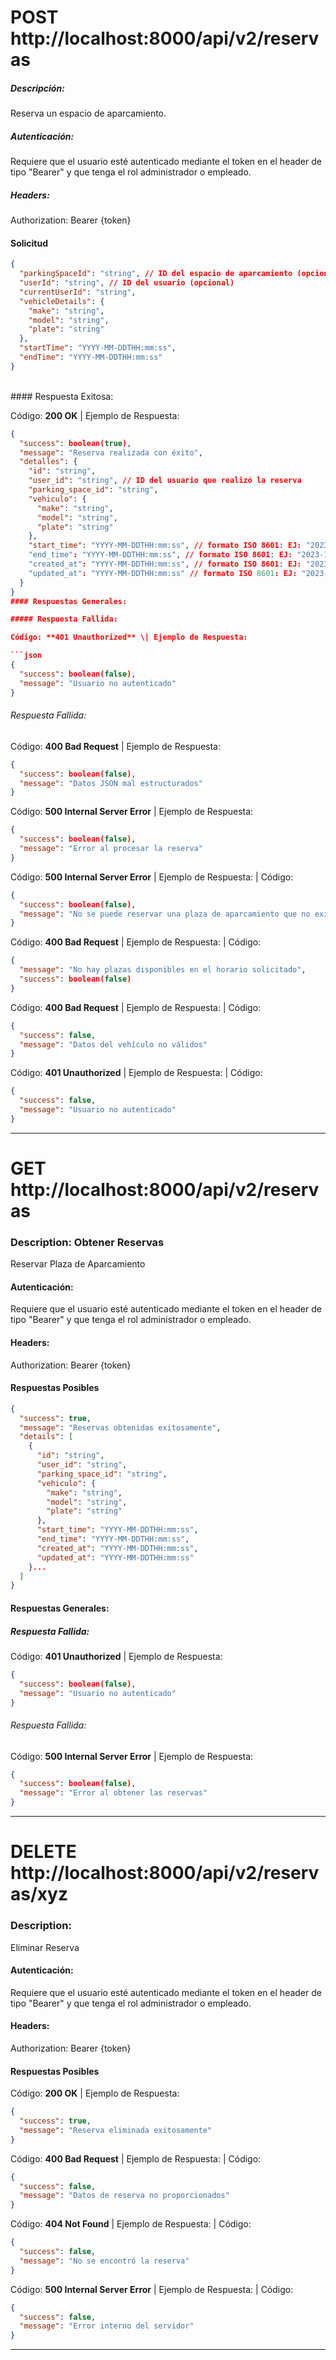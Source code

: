 # POST http://localhost:8000/api/v2/reservas

##### Descripción:

Reserva un espacio de aparcamiento.

##### Autenticación:

Requiere que el usuario esté autenticado mediante el token en el header de tipo "Bearer" y que tenga el rol administrador o empleado.

##### Headers:

Authorization: Bearer {token}

#### Solicitud

```json
{
  "parkingSpaceId": "string", // ID del espacio de aparcamiento (opcional)
  "userId": "string", // ID del usuario (opcional)
  "currentUserId": "string",
  "vehicleDetails": {
    "make": "string",
    "model": "string",
    "plate": "string"
  },
  "startTime": "YYYY-MM-DDTHH:mm:ss",
  "endTime": "YYYY-MM-DDTHH:mm:ss"
}
```

<br>
#### Respuesta Exitosa:

Código: **200 OK** \| Ejemplo de Respuesta:

````json
{
  "success": boolean(true),
  "message": "Reserva realizada con éxito",
  "detalles": {
    "id": "string",
    "user_id": "string", // ID del usuario que realizó la reserva
    "parking_space_id": "string",
    "vehiculo": {
      "make": "string",
      "model": "string",
      "plate": "string"
    },
    "start_time": "YYYY-MM-DDTHH:mm:ss", // formato ISO 8601: EJ: "2023-10-01T12:00:00Z"
    "end_time": "YYYY-MM-DDTHH:mm:ss", // formato ISO 8601: EJ: "2023-10-01T12:00:00Z"
    "created_at": "YYYY-MM-DDTHH:mm:ss", // formato ISO 8601: EJ: "2023-10-01T12:00:00Z"
    "updated_at": "YYYY-MM-DDTHH:mm:ss" // formato ISO 8601: EJ: "2023-10-01T12:00:00Z"
  }
}
#### Respuestas Generales:

##### Respuesta Fallida:

Código: **401 Unauthorized** \| Ejemplo de Respuesta:

```json
{
  "success": boolean(false),
  "message": "Usuario no autenticado"
}
````

###### Respuesta Fallida:

Código: **400 Bad Request** \| Ejemplo de Respuesta:

```json
{
  "success": boolean(false),
  "message": "Datos JSON mal estructurados"
}
```

Código: **500 Internal Server Error** \| Ejemplo de Respuesta:

```json
{
  "success": boolean(false),
  "message": "Error al procesar la reserva"
}
```

Código: **500 Internal Server Error** \| Ejemplo de Respuesta: \| Código:

```json
{
  "success": boolean(false),
  "message": "No se puede reservar una plaza de aparcamiento que no existe"
}
```

Código: **400 Bad Request** \| Ejemplo de Respuesta: \| Código:

```json
{
  "message": "No hay plazas disponibles en el horario solicitado",
  "success": boolean(false)
}
```

Código: **400 Bad Request** \| Ejemplo de Respuesta: \| Código:

```json
{
  "success": false,
  "message": "Datos del vehículo no válidos"
}
```

Código: **401 Unauthorized** \| Ejemplo de Respuesta: \| Código:

```json
{
  "success": false,
  "message": "Usuario no autenticado"
}
```

---

# GET http://localhost:8000/api/v2/reservas

### Description: Obtener Reservas

Reservar Plaza de Aparcamiento
<br>

#### Autenticación:

Requiere que el usuario esté autenticado mediante el token en el header de tipo "Bearer" y que tenga el rol administrador o empleado.

#### Headers:

Authorization: Bearer {token}

#### Respuestas Posibles

```json
{
  "success": true,
  "message": "Reservas obtenidas exitosamente",
  "details": [
    {
      "id": "string",
      "user_id": "string",
      "parking_space_id": "string",
      "vehiculo": {
        "make": "string",
        "model": "string",
        "plate": "string"
      },
      "start_time": "YYYY-MM-DDTHH:mm:ss",
      "end_time": "YYYY-MM-DDTHH:mm:ss",
      "created_at": "YYYY-MM-DDTHH:mm:ss",
      "updated_at": "YYYY-MM-DDTHH:mm:ss"
    }...
  ]
}
```

#### Respuestas Generales:

##### Respuesta Fallida:

Código: **401 Unauthorized** \| Ejemplo de Respuesta:

```json
{
  "success": boolean(false),
  "message": "Usuario no autenticado"
}
```

###### Respuesta Fallida:

Código: **500 Internal Server Error** \| Ejemplo de Respuesta:

```json
{
  "success": boolean(false),
  "message": "Error al obtener las reservas"
}
```

---

# DELETE http://localhost:8000/api/v2/reservas/xyz

### Description:

Eliminar Reserva

#### Autenticación:

Requiere que el usuario esté autenticado mediante el token en el header de tipo "Bearer" y que tenga el rol administrador o empleado.

#### Headers:

Authorization: Bearer {token}

#### Respuestas Posibles

Código: **200 OK** \| Ejemplo de Respuesta:

```json
{
  "success": true,
  "message": "Reserva eliminada exitosamente"
}
```

Código: **400 Bad Request** \| Ejemplo de Respuesta: \| Código:

```json
{
  "success": false,
  "message": "Datos de reserva no proporcionados"
}
```

Código: **404 Not Found** \| Ejemplo de Respuesta: \| Código:

```json
{
  "success": false,
  "message": "No se encontró la reserva"
}
```

Código: **500 Internal Server Error** \| Ejemplo de Respuesta: \| Código:

```json
{
  "success": false,
  "message": "Error interno del servidor"
}
```

---
